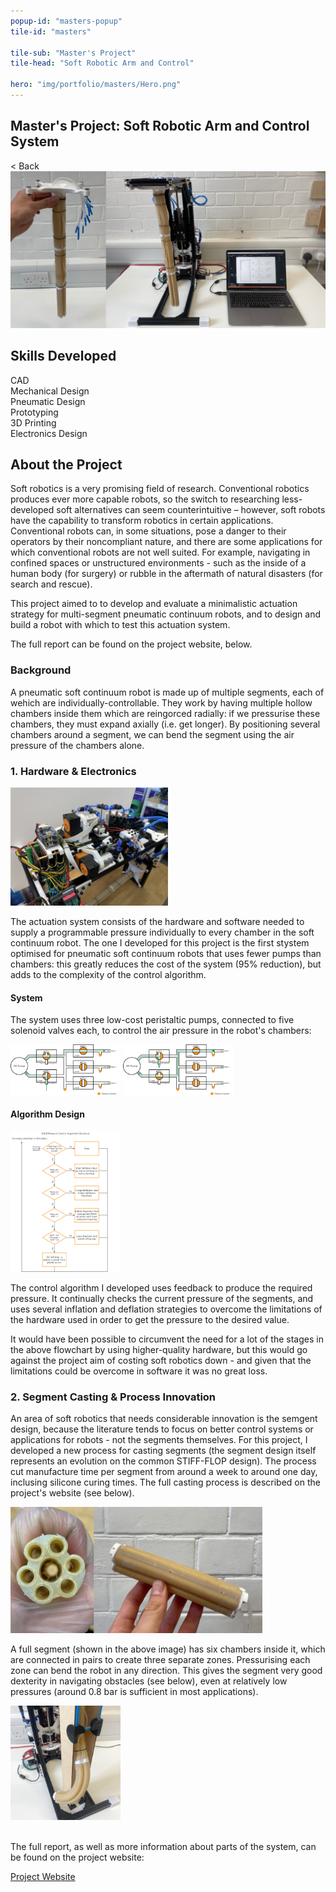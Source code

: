 ```yaml
---
popup-id: "masters-popup"
tile-id: "masters"

tile-sub: "Master's Project"
tile-head: "Soft Robotic Arm and Control"

hero: "img/portfolio/masters/Hero.png"
---
```


<popup-box>
    <div class="popup-navbar">
        <h2>Master's Project: Soft Robotic Arm and Control System</h2>
        <div class="back">< Back</div>
    </div>
    <img src="img/portfolio/masters/X-1.png" class="popup-main-img">
    <h2>Skills Developed</h2>
    <div class="pill">CAD</div><div class="pill">Mechanical Design</div><div class="pill">Pneumatic Design</div><div class="pill">Prototyping</div><div class="pill">3D Printing</div><div class="pill">Electronics Design</div>
    <h2>About the Project</h2>
    <p>Soft robotics is a very promising field of research. Conventional robotics produces ever more capable robots, so the switch to researching less-developed soft alternatives can seem counterintuitive – however, soft robots have the capability to transform robotics in certain applications. Conventional robots can, in some situations, pose a danger to their operators by their noncompliant nature, and there are some applications for which conventional robots are not well suited. For example, navigating in confined spaces or unstructured environments - such as the inside of a human body (for surgery) or rubble in the aftermath of natural disasters (for search and rescue).</p>
    <p>This project aimed to to develop and evaluate a minimalistic actuation strategy for multi-segment pneumatic continuum robots, and to design and build a robot with which to test this actuation system.</p>
    <p>The full report can be found on the project website, below.</p>
    <h3>Background</h3>
    A pneumatic soft continuum robot is made up of multiple segments, each of wehich are individually-controllable. They work by having multiple hollow chambers inside them which are reingorced radially: if we pressurise these chambers, they must expand axially (i.e. get longer). By positioning several chambers around a segment, we can bend the segment using the air pressure of the chambers alone.
    <h3>1. Hardware & Electronics</h3>
    <img src="img/portfolio/masters/PressSys.png" style="width:50%;">
    <p>The actuation system consists of the hardware and software needed to supply a programmable pressure individually to every chamber in the soft continuum robot. The one I developed for this project is the first stystem optimised for pneumatic soft continuum robots that uses fewer pumps than chambers: this greatly reduces the cost of the system (95% reduction), but adds to the complexity of the control algorithm.</p>
    <h4>System</h4>
    <p>The system uses three low-cost peristaltic pumps, connected to five solenoid valves each, to control the air pressure in the robot's chambers:</p>
    <img src="img/portfolio/masters/SysDia Inflate.png" style="width:35%;">
    <img src="img/portfolio/masters/SysDia Deflate.png" style="width:35%;">
    <h4>Algorithm Design</h4>
    <img src="img/portfolio/masters/FlowChart.png" style="width:35%;">
    <p>The control algorithm I developed uses feedback to produce the required pressure. It continually checks the current pressure of the segments, and uses several inflation and deflation strategies to overcome the limitations of the hardware used in order to get the pressure to the desired value.</p>
    <p>It would have been possible to circumvent the need for a lot of the stages in the above flowchart by using higher-quality hardware, but this would go against the project aim of costing soft robotics down - and given that the limitations could be overcome in software it was no great loss.</p>
    <h3>2. Segment Casting & Process Innovation</h3>
    <p>An area of soft robotics that needs considerable innovation is the semgent design, because the literature tends to focus on better control systems or applications for robots - not the segments themselves. For this project, I developed a new process for casting segments (the segment design itself represents an evolution on the common STIFF-FLOP design). The process cut manufacture time per segment from around a week to around one day, inclusing silicone curing times. The full casting process is described on the project's website (see below).</p>
    <img src="img/portfolio/masters/MadeSeg.png" style="width:80%;">
    <p>A full segment (shown in the above image) has six chambers inside it, which are connected in pairs to create three separate zones. Pressurising each zone can bend the robot in any direction. This gives the segment very good dexterity in navigating obstacles (see below), even at relatively low pressures (around 0.8 bar is sufficient in most applications).</p>
    <img src="img/portfolio/masters/ObstacleWrap.png" style="width:35%;">
    <br><br>
    <p>The full report, as well as more information about parts of the system, can be found on the project website:</p>
    <a class="button" href="https://3-pscr.github.io/">Project Website</a>    
</popup-box>
